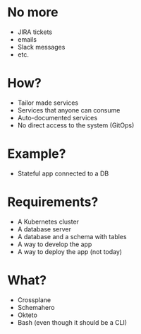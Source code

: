 # No more

* JIRA tickets
* emails
* Slack messages
* etc.


# How?

* Tailor made services
* Services that anyone can consume
* Auto-documented services
* No direct access to the system (GitOps)


# Example?

* Stateful app connected to a DB


# Requirements?

* A Kubernetes cluster
* A database server
* A database and a schema with tables
* A way to develop the app
* A way to deploy the app (not today)


# What?

* Crossplane
* Schemahero
* Okteto
* Bash (even though it should be a CLI)
